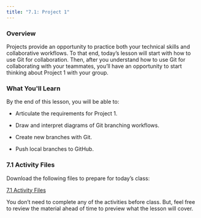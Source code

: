 ```yaml
---
title: "7.1: Project 1"
---
```

<img style="display: none;" src="https://static.bc-edx.com/data/dl-1-2/m7/lms/img/banner.jpg" alt="lesson banner" />

### Overview

Projects provide an opportunity to practice both your technical skills and collaborative workflows. To that end, today’s lesson will start with how to use Git for collaboration. Then, after you understand how to use Git for collaborating with your teammates, you’ll have an opportunity to start thinking about Project 1 with your group.

### What You'll Learn

By the end of this lesson, you will be able to:

* Articulate the requirements for Project 1.

* Draw and interpret diagrams of Git branching workflows.

* Create new branches with Git.

* Push local branches to GitHub.

### 7.1 Activity Files

Download the following files to prepare for today’s class:

[7.1 Activity Files](https://static.bc-edx.com/data/dl-1-2/m7/lms/activities/Class_1_Activities.zip)

You don’t need to complete any of the activities before class. But, feel free to review the material ahead of time to preview what the lesson will cover.
